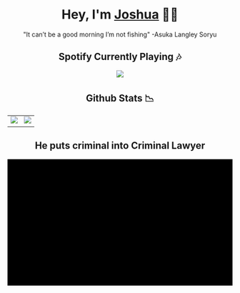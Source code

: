 <h1 align="center">Hey, I'm <a href="https://www.cocogoat.xyz">Joshua</a> 🐱‍👤</h1>
<p align="center">"It can’t be a good morning I’m not fishing" -Asuka Langley Soryu</p>
<h2 align="center">Spotify Currently Playing 🎶</h1>
<p align="center">
  <a href="https://open.spotify.com/user/joshthekid234">
    <img src="https://novatorem-sigma-vert.vercel.app/api/spotify?background_color=333&border_color=ffffff">
  </a>
</p>
<h2 align="center">Github Stats 📉</h2>
<table width="100%">
  <td width="50%">
    <a href="https://skyline.github.com/Joshua-Noakes1/2022">
      <img src="https://github-readme-stats-joshuanoakes1.vercel.app/api?username=joshua-noakes1&show_icons=true&theme=radical">
    </a>
  </td>
  <td width="50%">
    <a href="https://skyline.github.com/Joshua-Noakes1/2022">
      <img src="https://github-readme-streak-stats.herokuapp.com?user=joshua-noakes1&theme=radical">
    </a>
  </td>
</table>
<h2 align="center">He puts criminal into Criminal Lawyer</h2>
<p align="center">
  <img src="https:&#x2F;&#x2F;raw.githubusercontent.com&#x2F;Joshua-Noakes1&#x2F;joshua-noakes1&#x2F;dev&#x2F;lib&#x2F;gifs&#x2F;media&#x2F;epic-saul-goodman.gif?raw&#x3D;true">
</p>

